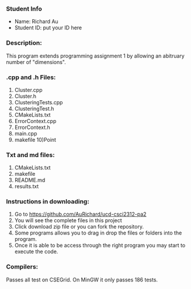 ### Student Info

- Name: Richard Au
- Student ID: put your ID here

### Description:

This program extends programming assignment 1 by allowing an abitruary number of "dimensions".


### .cpp and .h Files:
1) Cluster.cpp
2) Cluster.h
3) ClusteringTests.cpp
4) ClusteringTest.h
5) CMakeLists.txt
6) ErrorContext.cpp
7) ErrorContext.h
8) main.cpp
9) makefile 
10)Point

### Txt and md files:
1) CMakeLists.txt
2) makefile
3) README.md
4) results.txt

### Instructions in downloading:
1) Go to https://github.com/AuRichard/ucd-csci2312-pa2
2) You will see the complete files in this project
3) Click download zip file or you can fork the repository.
4) Some programs allows you to drag in drop the files or folders into the program.
5) Once it is able to be access through the right program you may start to execute the code.

### Compilers:
Passes all test on CSEGrid. On MinGW it only passes 186 tests.


